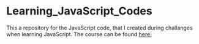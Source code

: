 # Learning_JavaScript_Codes

This a repository for the JavaScript code, that I created during challanges when learning JavaScript.
The course can be found [here:](https://www.linkedin.com/learning-login/share?account=70208586&forceAccount=false&redirect=https%3A%2F%2Fwww.linkedin.com%2Flearning%2Fjavascript-essential-training%3Ftrk%3Dshare_ent_url%26shareId%3DwXy36clZToSRRunf4ennpw%253D%253D)
